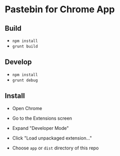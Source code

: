 Pastebin for Chrome App
====

Build
----

 * `npm install`
 * `grunt build`

Develop
----

 * `npm install`
 * `grunt debug`

Install
----

 * Open Chrome

 * Go to the Extensions screen

 * Expand "Developer Mode"

 * Click "Load unpackaged extension..."
 * Choose `app` or `dist` directory of this repo

